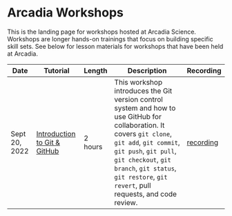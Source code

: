 # Arcadia Workshops

This is the landing page for workshops hosted at Arcadia Science. 
Workshops are longer hands-on trainings that focus on building specific skill sets.
See below for lesson materials for workshops that have been held at Arcadia.

| Date | Tutorial | Length | Description | Recording |
|------|----------|--------|-------------|-----------|
| Sept 20, 2022 | [Introduction to Git & GitHub](20220920-intro-to-git-and-github/lesson.md) | 2 hours | This workshop introduces the Git version control system and how to use GitHub for collaboration. It covers `git clone`, `git add`, `git commit`, `git push`, `git pull`, `git checkout`, `git branch`, `git status`, `git restore`, `git revert`, pull requests, and code review. | [recording](https://www.youtube.com/watch?v=fRUrbWC3htc) |
